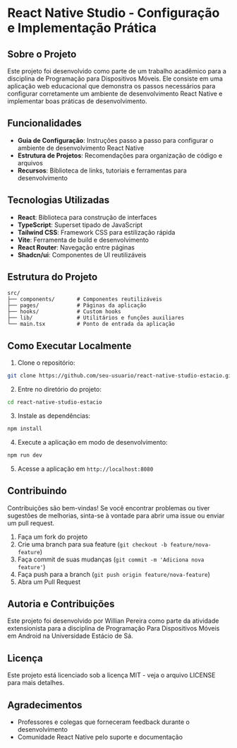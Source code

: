 
# React Native Studio - Configuração e Implementação Prática

## Sobre o Projeto

Este projeto foi desenvolvido como parte de um trabalho acadêmico para a disciplina de Programação para Dispositivos Móveis. Ele consiste em uma aplicação web educacional que demonstra os passos necessários para configurar corretamente um ambiente de desenvolvimento React Native e implementar boas práticas de desenvolvimento.

## Funcionalidades

- **Guia de Configuração**: Instruções passo a passo para configurar o ambiente de desenvolvimento React Native
- **Estrutura de Projetos**: Recomendações para organização de código e arquivos
- **Recursos**: Biblioteca de links, tutoriais e ferramentas para desenvolvimento

## Tecnologias Utilizadas

- **React**: Biblioteca para construção de interfaces
- **TypeScript**: Superset tipado de JavaScript
- **Tailwind CSS**: Framework CSS para estilização rápida
- **Vite**: Ferramenta de build e desenvolvimento
- **React Router**: Navegação entre páginas
- **Shadcn/ui**: Componentes de UI reutilizáveis

## Estrutura do Projeto

```
src/
├── components/       # Componentes reutilizáveis
├── pages/            # Páginas da aplicação
├── hooks/            # Custom hooks
├── lib/              # Utilitários e funções auxiliares
└── main.tsx          # Ponto de entrada da aplicação
```

## Como Executar Localmente

1. Clone o repositório:
```bash
git clone https://github.com/seu-usuario/react-native-studio-estacio.git
```

2. Entre no diretório do projeto:
```bash
cd react-native-studio-estacio
```

3. Instale as dependências:
```bash
npm install
```

4. Execute a aplicação em modo de desenvolvimento:
```bash
npm run dev
```

5. Acesse a aplicação em `http://localhost:8080`

## Contribuindo

Contribuições são bem-vindas! Se você encontrar problemas ou tiver sugestões de melhorias, sinta-se à vontade para abrir uma issue ou enviar um pull request.

1. Faça um fork do projeto
2. Crie uma branch para sua feature (`git checkout -b feature/nova-feature`)
3. Faça commit de suas mudanças (`git commit -m 'Adiciona nova feature'`)
4. Faça push para a branch (`git push origin feature/nova-feature`)
5. Abra um Pull Request

## Autoria e Contribuições

Este projeto foi desenvolvido por Willian Pereira como parte da atividade extensionista para a disciplina de Programação Para Dispositivos Móveis em Android na Universidade Estácio de Sá.

## Licença

Este projeto está licenciado sob a licença MIT - veja o arquivo LICENSE para mais detalhes.

## Agradecimentos

- Professores e colegas que forneceram feedback durante o desenvolvimento
- Comunidade React Native pelo suporte e documentação
